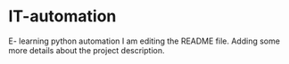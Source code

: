 # IT-automation
E- learning python automation
I am editing the README file. Adding some more details about the project description.

